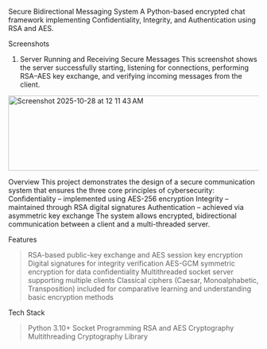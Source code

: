 Secure Bidirectional Messaging System
A Python-based encrypted chat framework implementing Confidentiality, Integrity, and Authentication using RSA and AES.

Screenshots
1. Server Running and Receiving Secure Messages
This screenshot shows the server successfully starting, listening for connections, performing RSA–AES key exchange, and verifying incoming messages from the client.
<img width="672" height="151" alt="Screenshot 2025-10-28 at 12 11 43 AM" src="https://github.com/user-attachments/assets/9c90f77d-607d-47f9-b41e-e596fdc5e742" />


Overview
This project demonstrates the design of a secure communication system that ensures the three core principles of cybersecurity:
Confidentiality – implemented using AES-256 encryption
Integrity – maintained through RSA digital signatures
Authentication – achieved via asymmetric key exchange
The system allows encrypted, bidirectional communication between a client and a multi-threaded server.

Features
>RSA-based public-key exchange and AES session key encryption
>Digital signatures for integrity verification
>AES-GCM symmetric encryption for data confidentiality
>Multithreaded socket server supporting multiple clients
>Classical ciphers (Caesar, Monoalphabetic, Transposition) included for comparative learning and understanding basic encryption methods

Tech Stack
>Python 3.10+
>Socket Programming
>RSA and AES Cryptography
>Multithreading
>Cryptography Library

